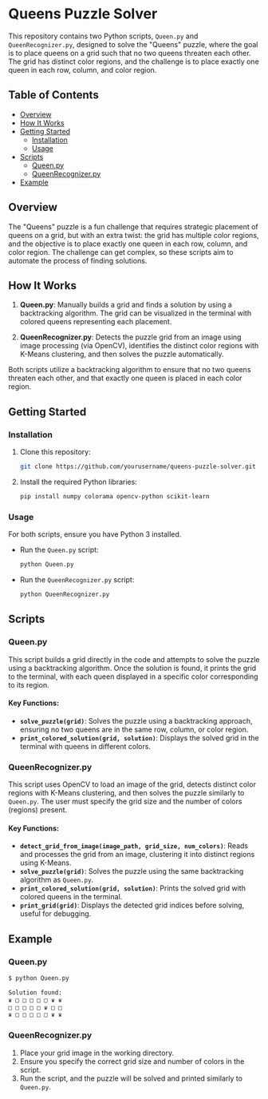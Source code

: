 # Queens Puzzle Solver

This repository contains two Python scripts, `Queen.py` and `QueenRecognizer.py`, designed to solve the "Queens" puzzle, where the goal is to place queens on a grid such that no two queens threaten each other. The grid has distinct color regions, and the challenge is to place exactly one queen in each row, column, and color region.

## Table of Contents
- [Overview](#overview)
- [How It Works](#how-it-works)
- [Getting Started](#getting-started)
  - [Installation](#installation)
  - [Usage](#usage)
- [Scripts](#scripts)
  - [Queen.py](#queenpy)
  - [QueenRecognizer.py](#queenrecognizerpy)
- [Example](#example)

## Overview

The "Queens" puzzle is a fun challenge that requires strategic placement of queens on a grid, but with an extra twist: the grid has multiple color regions, and the objective is to place exactly one queen in each row, column, and color region. The challenge can get complex, so these scripts aim to automate the process of finding solutions.

## How It Works

1. **Queen.py**: Manually builds a grid and finds a solution by using a backtracking algorithm. The grid can be visualized in the terminal with colored queens representing each placement.
  
2. **QueenRecognizer.py**: Detects the puzzle grid from an image using image processing (via OpenCV), identifies the distinct color regions with K-Means clustering, and then solves the puzzle automatically.

Both scripts utilize a backtracking algorithm to ensure that no two queens threaten each other, and that exactly one queen is placed in each color region.

## Getting Started

### Installation

1. Clone this repository:
    ```bash
    git clone https://github.com/yourusername/queens-puzzle-solver.git
    ```

2. Install the required Python libraries:
    ```bash
    pip install numpy colorama opencv-python scikit-learn
    ```

### Usage

For both scripts, ensure you have Python 3 installed.

- Run the `Queen.py` script:
    ```bash
    python Queen.py
    ```

- Run the `QueenRecognizer.py` script:
    ```bash
    python QueenRecognizer.py
    ```

## Scripts

### Queen.py

This script builds a grid directly in the code and attempts to solve the puzzle using a backtracking algorithm. Once the solution is found, it prints the grid to the terminal, with each queen displayed in a specific color corresponding to its region.

#### Key Functions:

- **`solve_puzzle(grid)`**: Solves the puzzle using a backtracking approach, ensuring no two queens are in the same row, column, or color region.
- **`print_colored_solution(grid, solution)`**: Displays the solved grid in the terminal with queens in different colors.

### QueenRecognizer.py

This script uses OpenCV to load an image of the grid, detects distinct color regions with K-Means clustering, and then solves the puzzle similarly to `Queen.py`. The user must specify the grid size and the number of colors (regions) present.

#### Key Functions:

- **`detect_grid_from_image(image_path, grid_size, num_colors)`**: Reads and processes the grid from an image, clustering it into distinct regions using K-Means.
- **`solve_puzzle(grid)`**: Solves the puzzle using the same backtracking algorithm as `Queen.py`.
- **`print_colored_solution(grid, solution)`**: Prints the solved grid with colored queens in the terminal.
- **`print_grid(grid)`**: Displays the detected grid indices before solving, useful for debugging.

## Example

### Queen.py

```bash
$ python Queen.py

Solution found:
♛ □ □ □ □ □ ♛ ♛ 
□ □ □ □ □ ♛ □ □ 
♛ □ □ □ □ □ ♛ ♛ 
```

### QueenRecognizer.py

1. Place your grid image in the working directory.
2. Ensure you specify the correct grid size and number of colors in the script.
3. Run the script, and the puzzle will be solved and printed similarly to `Queen.py`.
